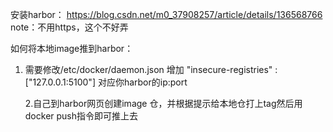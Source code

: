 
安装harbor：
https://blog.csdn.net/m0_37908257/article/details/136568766
note：不用https，这个不好弄

如何将本地image推到harbor：

1. 需要修改/etc/docker/daemon.json 增加
  "insecure-registries" : ["127.0.0.1:5100"]  对应你harbor的ip:port
   
   2.自己到harbor网页创建image 仓，并根据提示给本地仓打上tag然后用docker push指令即可推上去
   

